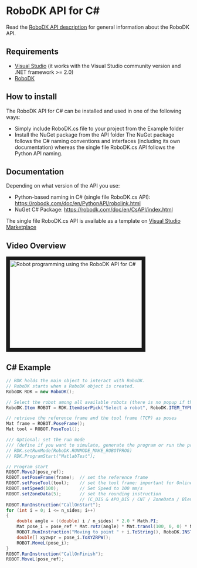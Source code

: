 RoboDK API for C#
======================
Read the [RoboDK API description](../README.md) for general information about the RoboDK API.

Requirements
------------
- [Visual Studio](https://www.visualstudio.com/downloads/) (it works with the Visual Studio community version and .NET framework >= 2.0)
- [RoboDK](https://robodk.com/download)

How to install
------------
The RoboDK API for C# can be installed and used in one of the following ways:
- Simply include RoboDK.cs file to your project from the Example folder
- Install the NuGet package from the API folder
The NuGet package follows the C# naming conventions and interfaces (including its own documentation) whereas the single file RoboDK.cs API follows the Python API naming.

Documentation
-------------
Depending on what version of the API you use:
- Python-based naming in C# (single file RoboDK.cs API): https://robodk.com/doc/en/PythonAPI/robolink.html
- NuGet C# Package: https://robodk.com/doc/en/CsAPI/index.html

The single file RoboDK.cs API is available as a template on [Visual Studio Marketplace](https://marketplace.visualstudio.com/items?itemName=RoboDK.RoboDK-Template)

Video Overview
--------------
<a href="http://www.youtube.com/watch?feature=player_embedded&v=3I6OK1Kd2Eo " target="_blank"><img src="http://img.youtube.com/vi/3I6OK1Kd2Eo/0.jpg" alt="Robot programming using the RoboDK API for C#" width="360" height="240" border="10" /></a>

C# Example
------------
```csharp
// RDK holds the main object to interact with RoboDK.
// RoboDK starts when a RoboDK object is created.
RoboDK RDK = new RoboDK();

// Select the robot among all available robots (there is no popup if there is only 1 robot)
RoboDK.Item ROBOT = RDK.ItemUserPick("Select a robot", RoboDK.ITEM_TYPE_ROBOT);

// retrieve the reference frame and the tool frame (TCP) as poses
Mat frame = ROBOT.PoseFrame();
Mat tool = ROBOT.PoseTool();

/// Optional: set the run mode 
/// (define if you want to simulate, generate the program or run the program on the robot)
// RDK.setRunMode(RoboDK.RUNMODE_MAKE_ROBOTPROG)
// RDK.ProgramStart("MatlabTest");

// Program start
ROBOT.MoveJ(pose_ref);
ROBOT.setPoseFrame(frame);  // set the reference frame
ROBOT.setPoseTool(tool);    // set the tool frame: important for Online Programming
ROBOT.setSpeed(100);        // Set Speed to 100 mm/s
ROBOT.setZoneData(5);       // set the rounding instruction 
                            // (C_DIS & APO_DIS / CNT / ZoneData / Blend Radius / ...)
ROBOT.RunInstruction("CallOnStart");
for (int i = 0; i <= n_sides; i++)
{
    double angle = ((double) i / n_sides) * 2.0 * Math.PI;
    Mat pose_i = pose_ref * Mat.rotz(angle) * Mat.transl(100, 0, 0) * Mat.rotz(-angle);
    ROBOT.RunInstruction("Moving to point " + i.ToString(), RoboDK.INSTRUCTION_COMMENT);
    double[] xyzwpr = pose_i.ToXYZRPW();
    ROBOT.MoveL(pose_i);
}
ROBOT.RunInstruction("CallOnFinish");
ROBOT.MoveL(pose_ref);
```
